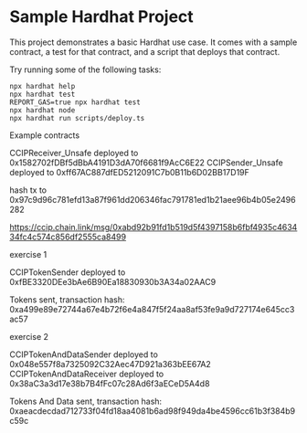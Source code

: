 # Sample Hardhat Project

This project demonstrates a basic Hardhat use case. It comes with a sample contract, a test for that contract, and a script that deploys that contract.

Try running some of the following tasks:

```shell
npx hardhat help
npx hardhat test
REPORT_GAS=true npx hardhat test
npx hardhat node
npx hardhat run scripts/deploy.ts
```
Example contracts

CCIPReceiver_Unsafe deployed to 0x1582702fDBf5dBbA4191D3dA70f6681f9AcC6E22
CCIPSender_Unsafe deployed to 0xff67AC887dfED5212091C7b0B11b6D02BB17D19F

hash tx to 0x97c9d96c781efd13a87f961dd206346fac791781ed1b21aee96b4b05e2496282

https://ccip.chain.link/msg/0xabd92b91fd1b519d5f4397158b6fbf4935c463434fc4c574c856df2555ca8499

exercise 1

CCIPTokenSender deployed to 0xfBE3320DEe3bAe6B90Ea18830930b3A34a02AAC9

Tokens sent, transaction hash: 0xa499e89e72744a67e4b72f6e4a847f5f24aa8af53fe9a9d727174e645cc3ac57

exercise 2

CCIPTokenAndDataSender deployed to 0x048e557f8a7325092C32Aec47D921a363bEE67A2
CCIPTokenAndDataReceiver deployed to 0x38aC3a3d17e38b7B4fFc07c28Ad6f3aECeD5A4d8

Tokens And Data sent, transaction hash: 0xaeacdecdad712733f04fd18aa4081b6ad98f949da4be4596cc61b3f384b9c59c
